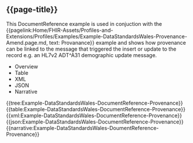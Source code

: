 ## {{page-title}}
This DocumentReference example is used in conjuction with the {{pagelink:Home/FHIR-Assets/Profiles-and-Extensions/Profiles/Examples/Example-DataStandardsWales-Provenance-Amend.page.md, text: Provanance}} example and shows how provenance can be linked to the message that triggered the insert or update to the record e.g. an HL7v2 ADT^A31 demographic update message.

<div class="tab-wrap">
  <ul class="tab-head">
    <li class="tablink" onclick="openCity(this,'tabtree')" data-target="tabtree">
      Overview
    </li>
    <li class="tablink" onclick="openCity(this,'tabtable')" data-target="tabtable">
      Table
    </li>
    <li class="tablink tab-active" onclick="openCity(this,'tabxml')" data-target="tabxml">
      XML
    </li>    
    <li class="tablink" onclick="openCity(this,'tabjson')" data-target="tabjson">
      JSON
    </li>    
    <li class="tablink" onclick="openCity(this,'tabnarrative')" data-target="tabnarrative">
      Narrative
    </li>
  </ul>
  <div class="tab-main">
    <div id="tabtree" class="tabcontent">
      {{tree:Example-DataStandardsWales-DocumentReference-Provenance}}
    </div>
    <div id="tabtable" class="tabcontent">
      {{table:Example-DataStandardsWales-DocumentReference-Provenance}}
    </div>       
    <div id="tabxml" class="tabcontent active">      
      {{xml:Example-DataStandardsWales-DocumentReference-Provenance}}
    </div>
    <div id="tabjson" class="tabcontent">
      {{json:Example-DataStandardsWales-DocumentReference-Provenance}}
    </div>       
    <div id="tabnarrative" class="tabcontent">
      {{narrative:Example-DataStandardsWales-DoumentReference-Provenance}}
    </div>  
  </div>
</div>



